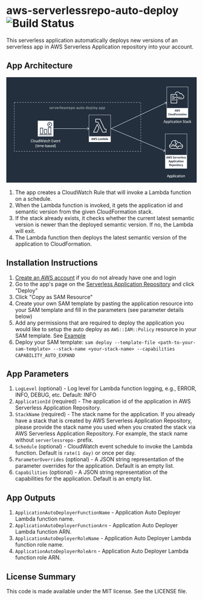 # aws-serverlessrepo-auto-deploy ![Build Status](https://codebuild.us-west-2.amazonaws.com/badges?uuid=eyJlbmNyeXB0ZWREYXRhIjoiNDVsWWdvVUREcUYwWDFtcFR2ejZNaElRSEI5QVUzVzBWaDl6VFlwa2d6MTlkM3Q1U2V3ajI2RWFVMktsdHlVU1ZiVjNpYVkyME1GWWxOWWN4eVU1YllNPSIsIml2UGFyYW1ldGVyU3BlYyI6IktoSXNhNkY5SzFFWnFKZ28iLCJtYXRlcmlhbFNldFNlcmlhbCI6MX0%3D&branch=master)
This serverless application automatically deploys new versions of an serverless app in AWS Serverless Application repository into your account.

## App Architecture

![App Architecture](https://github.com/honglu/aws-serverlessrepo-auto-deploy/raw/master/images/app-architecture.png)

1. The app creates a CloudWatch Rule that will invoke a Lambda function on a schedule.
1. When the Lambda function is invoked, it gets the application id and semantic version from the given CloudFormation stack.
1. If the stack already exists, it checks whether the current latest semantic version is newer than the deployed semantic version. If no, the Lambda will exit.
1. The Lambda function then deploys the latest semantic version of the application to CloudFormation.

## Installation Instructions

1. [Create an AWS account](https://portal.aws.amazon.com/gp/aws/developer/registration/index.html) if you do not already have one and login
1. Go to the app's page on the [Serverless Application Repository](https://serverlessrepo.aws.amazon.com/applications/arn:aws:serverlessrepo:us-east-1:303769779339:applications~aws-serverlessrepo-auto-deploy) and click "Deploy"
1. Click "Copy as SAM Resource"
1. Create your own SAM template by pasting the application resource into your SAM template and fill in the parameters (see parameter details below)
1. Add any permissions that are required to deploy the application you would like to setup the auto deploy as `AWS::IAM::Policy` resource in your SAM template. See [Example](https://github.com/honglu/aws-serverlessrepo-auto-deploy/blob/master/examples/example-template.yml)
1. Deploy your SAM template: ```sam deploy --template-file <path-to-your-sam-template> --stack-name <your-stack-name> --capabilities CAPABILITY_AUTO_EXPAND```

## App Parameters

1. `LogLevel` (optional) - Log level for Lambda function logging, e.g., ERROR, INFO, DEBUG, etc. Default: INFO
1. `ApplicationId` (required) - The application id of the application in AWS Serverless Application Repository.
1. `StackName` (required) - The stack name for the application. If you already have a stack that is created by AWS Serverless Application Repository, please provide the stack name you used when you created the stack via AWS Serverless Application Repository. For example, the stack name without `serverlessrepo-` prefix.
1. `Schedule` (optional) - CloudWatch event schedule to invoke the Lambda function. Default is `rate(1 day)` or once per day.
1. `ParameterOverrides` (optional) - A JSON string representation of the parameter overrides for the application. Default is an empty list.
1. `Capabilities` (optional) - A JSON string representation of the capabilities for the application. Default is an empty list.

## App Outputs

1. `ApplicationAutoDeployerFunctionName` - Application Auto Deployer Lambda function name.
1. `ApplicationAutoDeployerFunctionArn` - Application Auto Deployer Lambda function ARN.
1. `ApplicationAutoDeployerRoleName` - Application Auto Deployer Lambda function role name.
1. `ApplicationAutoDeployerRoleArn` - Application Auto Deployer Lambda function role ARN.

## License Summary

This code is made available under the MIT license. See the LICENSE file.